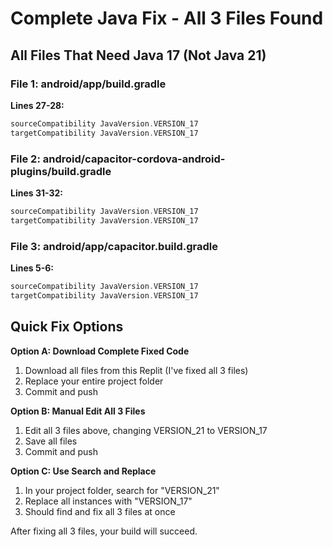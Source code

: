 # Complete Java Fix - All 3 Files Found

## All Files That Need Java 17 (Not Java 21)

### File 1: android/app/build.gradle
**Lines 27-28:**
```gradle
sourceCompatibility JavaVersion.VERSION_17
targetCompatibility JavaVersion.VERSION_17
```

### File 2: android/capacitor-cordova-android-plugins/build.gradle  
**Lines 31-32:**
```gradle
sourceCompatibility JavaVersion.VERSION_17
targetCompatibility JavaVersion.VERSION_17
```

### File 3: android/app/capacitor.build.gradle
**Lines 5-6:**
```gradle
sourceCompatibility JavaVersion.VERSION_17
targetCompatibility JavaVersion.VERSION_17
```

## Quick Fix Options

**Option A: Download Complete Fixed Code**
1. Download all files from this Replit (I've fixed all 3 files)
2. Replace your entire project folder
3. Commit and push

**Option B: Manual Edit All 3 Files**
1. Edit all 3 files above, changing VERSION_21 to VERSION_17
2. Save all files
3. Commit and push

**Option C: Use Search and Replace**
1. In your project folder, search for "VERSION_21"
2. Replace all instances with "VERSION_17"
3. Should find and fix all 3 files at once

After fixing all 3 files, your build will succeed.